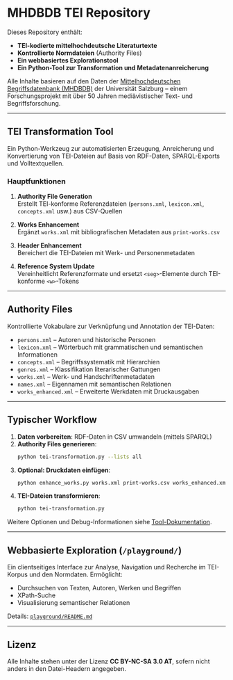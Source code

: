 
# MHDBDB TEI Repository

Dieses Repository enthält:

- **TEI-kodierte mittelhochdeutsche Literaturtexte**
- **Kontrollierte Normdateien** (Authority Files)
- **Ein webbasiertes Explorationstool**
- **Ein Python-Tool zur Transformation und Metadatenanreicherung**

Alle Inhalte basieren auf den Daten der [Mittelhochdeutschen Begriffsdatenbank (MHDBDB)](https://www.mhdbdb.sbg.ac.at) der Universität Salzburg – einem Forschungsprojekt mit über 50 Jahren mediävistischer Text- und Begriffsforschung.

---

## TEI Transformation Tool

Ein Python-Werkzeug zur automatisierten Erzeugung, Anreicherung und Konvertierung von TEI-Dateien auf Basis von RDF-Daten, SPARQL-Exports und Volltextquellen.

### Hauptfunktionen

1. **Authority File Generation**  
   Erstellt TEI-konforme Referenzdateien (`persons.xml`, `lexicon.xml`, `concepts.xml` usw.) aus CSV-Quellen

2. **Works Enhancement**  
   Ergänzt `works.xml` mit bibliografischen Metadaten aus `print-works.csv`

3. **Header Enhancement**  
   Bereichert die TEI-Dateien mit Werk- und Personenmetadaten

4. **Reference System Update**  
   Vereinheitlicht Referenzformate und ersetzt `<seg>`-Elemente durch TEI-konforme `<w>`-Tokens


---

## Authority Files

Kontrollierte Vokabulare zur Verknüpfung und Annotation der TEI-Daten:

- `persons.xml` – Autoren und historische Personen  
- `lexicon.xml` – Wörterbuch mit grammatischen und semantischen Informationen  
- `concepts.xml` – Begriffssystematik mit Hierarchien  
- `genres.xml` – Klassifikation literarischer Gattungen  
- `works.xml` – Werk- und Handschriftenmetadaten  
- `names.xml` – Eigennamen mit semantischen Relationen  
- `works_enhanced.xml` – Erweiterte Werkdaten mit Druckausgaben  

---

##  Typischer Workflow

1. **Daten vorbereiten**: RDF-Daten in CSV umwandeln (mittels SPARQL)
2. **Authority Files generieren**:
   ```bash
   python tei-transformation.py --lists all
   ```
3. **Optional: Druckdaten einfügen**:
   ```bash
   python enhance_works.py works.xml print-works.csv works_enhanced.xml
   ```
4. **TEI-Dateien transformieren**:
   ```bash
   python tei-transformation.py
   ```

Weitere Optionen und Debug-Informationen siehe [Tool-Dokumentation](./README.md).

---

## Webbasierte Exploration (`/playground/`)

Ein clientseitiges Interface zur Analyse, Navigation und Recherche im TEI-Korpus und den Normdaten. Ermöglicht:

- Durchsuchen von Texten, Autoren, Werken und Begriffen
- XPath-Suche
- Visualisierung semantischer Relationen

Details: [`playground/README.md`](./playground/README.md)

---

## Lizenz

Alle Inhalte stehen unter der Lizenz **CC BY-NC-SA 3.0 AT**, sofern nicht anders in den Datei-Headern angegeben.

